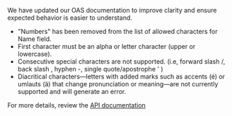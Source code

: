 We have updated our OAS documentation to improve clarity and ensure expected behavior is easier to understand. 

- "Numbers" has been removed from the list of allowed characters for Name field.
- First character must be an alpha or letter character (upper or lowercase).
- Consecutive special characters are not supported. (i.e, forward slash /,   back slash \,    hyphen -,   single quote/apostrophe  ' )
- Diacritical characters—letters with added marks such as accents (é) or umlauts (ä) that change pronunciation or meaning—are not currently supported and will generate an error. 
	
For more details, review the [API documentation](https://developer.va.gov/explore/api/veteran-confirmation/docs?version=current)
